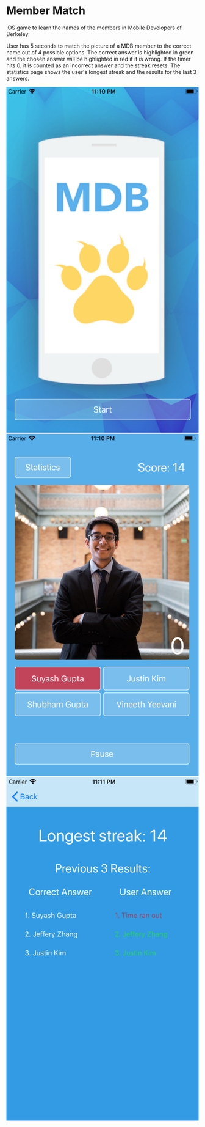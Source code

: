 # Member Match

iOS game to learn the names of the members in Mobile Developers of Berkeley.

User has 5 seconds to match the picture of a MDB member to the correct name out of 4 possible options. The correct answer is highlighted in green and the chosen answer will be highlighted in red if it is wrong. If the timer hits 0, it is counted as an incorrect answer and the streak resets. The statistics page shows the user's longest streak and the results for the last 3 answers.

![alt text](startpage.png)
![alt text](gamescreen.png)
![alt text](statistics.png)
